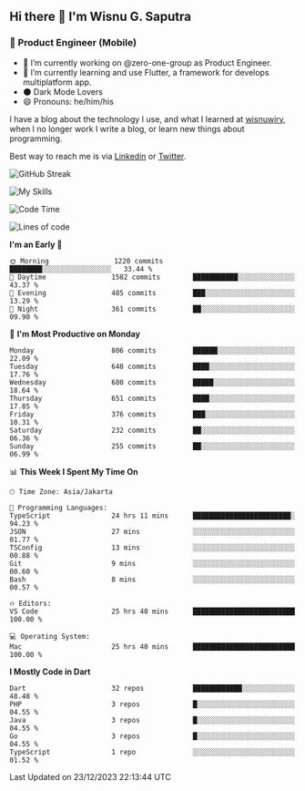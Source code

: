 ## Hi there 👋 I'm Wisnu G. Saputra

### :mobile_phone_off: Product Engineer (Mobile)

- 🔭 I’m currently working on @zero-one-group as Product Engineer.
- 🌱 I’m currently learning and use Flutter, a framework for develops multiplatform app.
- 🌑 Dark Mode Lovers
- 😄 Pronouns: he/him/his

I have a blog about the technology I use, and what I learned at [wisnuwiry](https://wisnuwiry.space/), when I no longer work I write a blog, or learn new things about programming.

Best way to reach me is via [Linkedin](https://www.linkedin.com/in/wisnu-saputra/) or [Twitter](https://twitter.com/wisnuwiry).

![GitHub Streak](https://streak-stats.demolab.com?user=wisnuwiry&theme=dark&hide_border=true)

![My Skills](https://skillicons.dev/icons?i=dart,flutter,kotlin,swift,go,js,css,neovim,git,linux&perline=5)

<!--START_SECTION:waka-->
![Code Time](http://img.shields.io/badge/Code%20Time-918%20hrs%2010%20mins-blue)

![Lines of code](https://img.shields.io/badge/From%20Hello%20World%20I%27ve%20Written-4.6%20million%20lines%20of%20code-blue)

**I'm an Early 🐤** 

```text
🌞 Morning                1220 commits        ████████░░░░░░░░░░░░░░░░░   33.44 % 
🌆 Daytime                1582 commits        ███████████░░░░░░░░░░░░░░   43.37 % 
🌃 Evening                485 commits         ███░░░░░░░░░░░░░░░░░░░░░░   13.29 % 
🌙 Night                  361 commits         ██░░░░░░░░░░░░░░░░░░░░░░░   09.90 % 
```
📅 **I'm Most Productive on Monday** 

```text
Monday                   806 commits         ██████░░░░░░░░░░░░░░░░░░░   22.09 % 
Tuesday                  648 commits         ████░░░░░░░░░░░░░░░░░░░░░   17.76 % 
Wednesday                680 commits         █████░░░░░░░░░░░░░░░░░░░░   18.64 % 
Thursday                 651 commits         ████░░░░░░░░░░░░░░░░░░░░░   17.85 % 
Friday                   376 commits         ███░░░░░░░░░░░░░░░░░░░░░░   10.31 % 
Saturday                 232 commits         ██░░░░░░░░░░░░░░░░░░░░░░░   06.36 % 
Sunday                   255 commits         ██░░░░░░░░░░░░░░░░░░░░░░░   06.99 % 
```


📊 **This Week I Spent My Time On** 

```text
🕑︎ Time Zone: Asia/Jakarta

💬 Programming Languages: 
TypeScript               24 hrs 11 mins      ████████████████████████░   94.23 % 
JSON                     27 mins             ░░░░░░░░░░░░░░░░░░░░░░░░░   01.77 % 
TSConfig                 13 mins             ░░░░░░░░░░░░░░░░░░░░░░░░░   00.88 % 
Git                      9 mins              ░░░░░░░░░░░░░░░░░░░░░░░░░   00.60 % 
Bash                     8 mins              ░░░░░░░░░░░░░░░░░░░░░░░░░   00.57 % 

🔥 Editors: 
VS Code                  25 hrs 40 mins      █████████████████████████   100.00 % 

💻 Operating System: 
Mac                      25 hrs 40 mins      █████████████████████████   100.00 % 
```

**I Mostly Code in Dart** 

```text
Dart                     32 repos            ████████████░░░░░░░░░░░░░   48.48 % 
PHP                      3 repos             █░░░░░░░░░░░░░░░░░░░░░░░░   04.55 % 
Java                     3 repos             █░░░░░░░░░░░░░░░░░░░░░░░░   04.55 % 
Go                       3 repos             █░░░░░░░░░░░░░░░░░░░░░░░░   04.55 % 
TypeScript               1 repo              ░░░░░░░░░░░░░░░░░░░░░░░░░   01.52 % 
```




 Last Updated on 23/12/2023 22:13:44 UTC
<!--END_SECTION:waka-->
